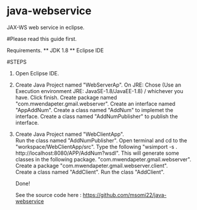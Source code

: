 # java-webservice

JAX-WS web service in eclipse.


#Please read this guide first.

Requirements.
** JDK 1.8
** Eclipse IDE

#STEPS

1) Open Eclipse IDE.
2) Create Java Project named "WebServerAp".
     On JRE: Chose (Use an Execution environment JRE: JavaSE-1.8/JavaEE-1.8) / whichever you have.
     Click finish.
     Create package named "com.mwendapeter.gmail.webserver".
     Create an interface named "AppAddNum".
     Create a class named "AddNum" to implemet the interface.
     Create a class named "AddNumPublisher" to publish the interface.

3) Create Java Project named "WebClientApp".  
   Run the class  named "AddNumPublisher".
   Open terminal and cd to the "workspace/WebClientApp/src".
   Type the following "wsimport -s . http://localhost:8080/APP/AddNum?wsdl".
   This will generate some classes in the following package.
     "com.mwendapeter.gmail.webserver".
    Create a package "com.mwendapeter.gmail.webserver.client".  
    Create a class named "AddClient".
    Run the class "AddClient".

    Done!

    See the source code here : https://github.com/msomi22/java-webservice